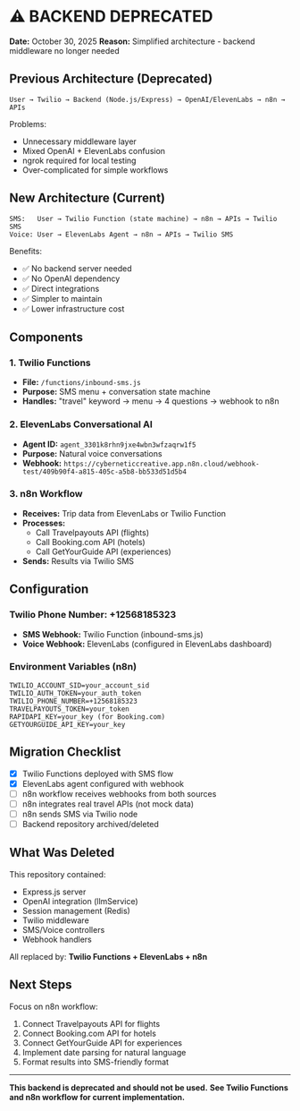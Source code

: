 # ⚠️ BACKEND DEPRECATED

**Date:** October 30, 2025
**Reason:** Simplified architecture - backend middleware no longer needed

## Previous Architecture (Deprecated)

```
User → Twilio → Backend (Node.js/Express) → OpenAI/ElevenLabs → n8n → APIs
```

Problems:
- Unnecessary middleware layer
- Mixed OpenAI + ElevenLabs confusion
- ngrok required for local testing
- Over-complicated for simple workflows

## New Architecture (Current)

```
SMS:   User → Twilio Function (state machine) → n8n → APIs → Twilio SMS
Voice: User → ElevenLabs Agent → n8n → APIs → Twilio SMS
```

Benefits:
- ✅ No backend server needed
- ✅ No OpenAI dependency
- ✅ Direct integrations
- ✅ Simpler to maintain
- ✅ Lower infrastructure cost

## Components

### 1. Twilio Functions
- **File:** `/functions/inbound-sms.js`
- **Purpose:** SMS menu + conversation state machine
- **Handles:** "travel" keyword → menu → 4 questions → webhook to n8n

### 2. ElevenLabs Conversational AI
- **Agent ID:** `agent_3301k8rhn9jxe4wbn3wfzaqrw1f5`
- **Purpose:** Natural voice conversations
- **Webhook:** `https://cyberneticcreative.app.n8n.cloud/webhook-test/409b90f4-a815-405c-a5b8-bb533d51d5b4`

### 3. n8n Workflow
- **Receives:** Trip data from ElevenLabs or Twilio Function
- **Processes:**
  - Call Travelpayouts API (flights)
  - Call Booking.com API (hotels)
  - Call GetYourGuide API (experiences)
- **Sends:** Results via Twilio SMS

## Configuration

### Twilio Phone Number: +12568185323
- **SMS Webhook:** Twilio Function (inbound-sms.js)
- **Voice Webhook:** ElevenLabs (configured in ElevenLabs dashboard)

### Environment Variables (n8n)
```
TWILIO_ACCOUNT_SID=your_account_sid
TWILIO_AUTH_TOKEN=your_auth_token
TWILIO_PHONE_NUMBER=+12568185323
TRAVELPAYOUTS_TOKEN=your_token
RAPIDAPI_KEY=your_key (for Booking.com)
GETYOURGUIDE_API_KEY=your_key
```

## Migration Checklist

- [x] Twilio Functions deployed with SMS flow
- [x] ElevenLabs agent configured with webhook
- [ ] n8n workflow receives webhooks from both sources
- [ ] n8n integrates real travel APIs (not mock data)
- [ ] n8n sends SMS via Twilio node
- [ ] Backend repository archived/deleted

## What Was Deleted

This repository contained:
- Express.js server
- OpenAI integration (llmService)
- Session management (Redis)
- Twilio middleware
- SMS/Voice controllers
- Webhook handlers

All replaced by: **Twilio Functions + ElevenLabs + n8n**

## Next Steps

Focus on n8n workflow:
1. Connect Travelpayouts API for flights
2. Connect Booking.com API for hotels
3. Connect GetYourGuide API for experiences
4. Implement date parsing for natural language
5. Format results into SMS-friendly format

---

**This backend is deprecated and should not be used.**
**See Twilio Functions and n8n workflow for current implementation.**
